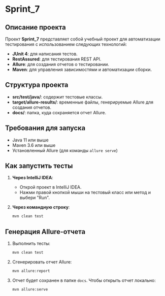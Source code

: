 # Sprint_7

## Описание проекта
Проект **Sprint_7** представляет собой учебный проект для автоматизации тестирования с использованием следующих технологий:

- **JUnit 4**: для написания тестов.
- **RestAssured**: для тестирования REST API.
- **Allure**: для создания отчетов о тестировании.
- **Maven**: для управления зависимостями и автоматизации сборки.

## Структура проекта

- **src/test/java/**: содержит тестовые классы.
- **target/allure-results/**: временные файлы, генерируемые Allure для создания отчетов.
- **docs/**: папка, куда сохраняется отчет Allure.

## Требования для запуска

- Java 11 или выше
- Maven 3.6 или выше
- Установленный Allure (для команды `allure serve`)

## Как запустить тесты

1. **Через IntelliJ IDEA**:
    - Открой проект в IntelliJ IDEA.
    - Нажми правой кнопкой мыши на тестовый класс или метод и выбери "Run".

2. **Через командную строку**:
   ```bash
   mvn clean test
   ```

## Генерация Allure-отчета

1. Выполнить тесты:
   ```bash
   mvn clean test
   ```

2. Сгенерировать отчет Allure:
   ```bash
   mvn allure:report
   ```

3. Отчет будет сохранен в папке `docs`. Чтобы открыть отчет локально:
   ```bash
   mvn allure:serve
   ```
